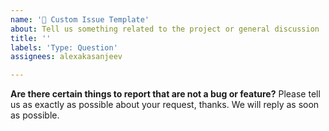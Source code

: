 ```yaml
---
name: '🤔 Custom Issue Template'
about: Tell us something related to the project or general discussion
title: ''
labels: 'Type: Question'
assignees: alexakasanjeev

---
```


**Are there certain things to report that are not a bug or feature?**
Please tell us as exactly as possible about your request, thanks.
We will reply as soon as possible.
